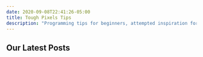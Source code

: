 ```yaml
---
date: 2020-09-08T22:41:26-05:00
title: Tough Pixels Tips
description: "Programming tips for beginners, attempted inspiration for everyone."
---
```


## Our Latest Posts